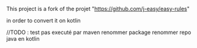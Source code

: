  This project is a fork of the projet "https://github.com/j-easy/easy-rules"

 in order to convert it on kotlin

 //TODO : test pas executé par maven
 renommer package
 renommer repo java en kotlin
 
